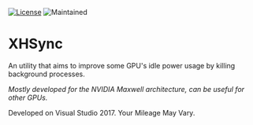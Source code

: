 [![License](https://img.shields.io/badge/license-AFPL-blue.svg)](https://tldrlegal.com/license/aladdin-free-public-license) ![Maintained](https://img.shields.io/maintenance/yes/2017.svg)
# XHSync
An utility that aims to improve some GPU's idle power usage by killing background processes.

*Mostly developed for the NVIDIA Maxwell architecture, can be useful for other GPUs.*

Developed on Visual Studio 2017. Your Mileage May Vary.
